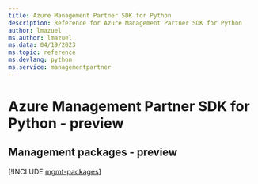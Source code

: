 ```yaml
---
title: Azure Management Partner SDK for Python
description: Reference for Azure Management Partner SDK for Python
author: lmazuel
ms.author: lmazuel
ms.data: 04/19/2023
ms.topic: reference
ms.devlang: python
ms.service: managementpartner
---
```

# Azure Management Partner SDK for Python - preview

## Management packages - preview
[!INCLUDE [mgmt-packages](management-partner-mgmt-index.md)]